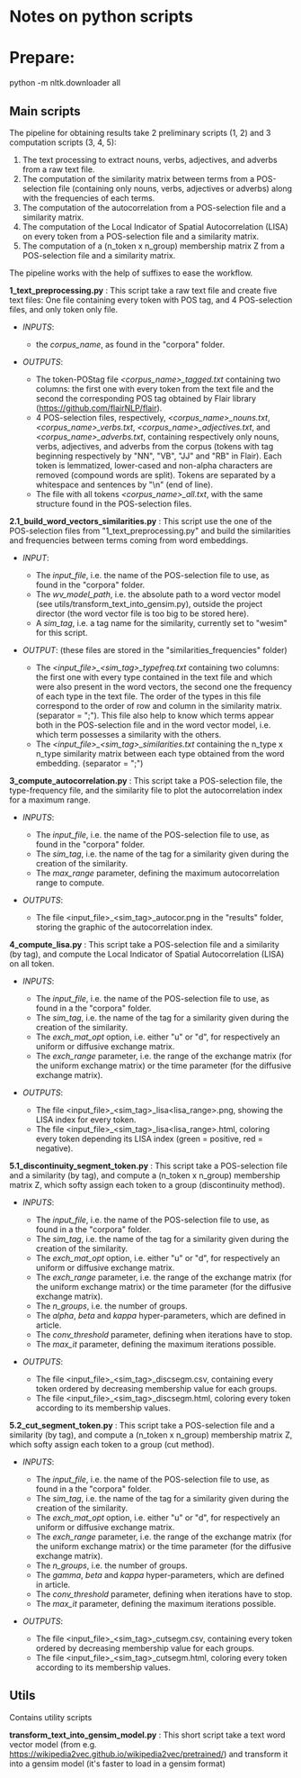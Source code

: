 # Notes on python scripts

# Prepare:

python -m nltk.downloader all

## Main scripts

The pipeline for obtaining results take 2 preliminary scripts (1, 2) and 3 computation scripts (3, 4, 5):

1. The text processing to extract nouns, verbs, adjectives, and adverbs from a raw text file.
2. The computation of the similarity matrix between terms from a POS-selection file (containing only nouns, verbs,
adjectives or adverbs) along with the frequencies of each terms.
3. The computation of the autocorrelation from a POS-selection file and a similarity matrix.
4. The computation of the Local Indicator of Spatial Autocorrelation (LISA) on every token from a POS-selection file
and a similarity matrix.
5. The computation of a (n_token x n_group) membership matrix Z from a POS-selection file and a similarity matrix.

The pipeline works with the help of suffixes to ease the workflow.

**1_text_preprocessing.py** : This script take a raw text file and create five text files: One file containing every
token with POS tag, and 4 POS-selection files, and only token only file.

- *INPUTS*:

    - the *corpus_name*, as found in the "corpora" folder.

- *OUTPUTS*:

    - The token-POStag file *<corpus_name>_tagged.txt* containing two columns: the first one with every token from the text file
  and the second the corresponding POS tag obtained by Flair library (https://github.com/flairNLP/flair).
    - 4 POS-selection files, respectively, *<corpus_name>_nouns.txt*, *<corpus_name>_verbs.txt*,
    *<corpus_name>_adjectives.txt*, and *<corpus_name>_adverbs.txt*, containing respectively only nouns, verbs,
    adjectives, and adverbs from the corpus (tokens with tag beginning respectively by "NN", "VB", "JJ" and "RB" in
    Flair). Each token is lemmatized, lower-cased and non-alpha characters are removed (compound words are split).
    Tokens are separated by a whitespace and sentences by "\n" (end of line).
    - The file with all tokens *<corpus_name>_all.txt*, with the same structure found in the POS-selection files.

**2.1_build_word_vectors_similarities.py** : This script use the one of the POS-selection files from
"1_text_preprocessing.py" and build the similarities and frequencies between terms coming from word embeddings.

- *INPUT*:

    - The *input_file*, i.e. the name of the POS-selection file to use, as found in the "corpora" folder.
    - The *wv_model_path*, i.e. the absolute path to a word vector model (see utils/transform_text_into_gensim.py),
    outside the project director (the word vector file is too big to be stored here).
    - A *sim_tag*, i.e. a tag name for the similarity, currently set to "wesim" for this script.

- *OUTPUT*: (these files are stored in the "similarities_frequencies" folder)

    - The *<input_file>_<sim_tag>_typefreq.txt* containing two columns: the first one with every type contained in the
    text file and which were also present in the word vectors, the second one the frequency of each type in the text
    file. The order of the types in this file correspond to the order of row and column in the similarity matrix.
    (separator = ";"). This file also help to know which terms appear both in the POS-selection file and in
    the word vector model, i.e. which term possesses a similarity with the others.
    - The *<input_file>_<sim_tag>_similarities.txt* containing the n_type x n_type similarity matrix between each type
    obtained from the word embedding. (separator = ";")

**3_compute_autocorrelation.py** : This script take a POS-selection file, the type-frequency file, and the similarity
file to plot the autocorrelation index for a maximum range.

- *INPUTS*:

    - The *input_file*, i.e. the name of the POS-selection file to use, as found in the "corpora" folder.
    - The *sim_tag*, i.e. the name of the tag for a similarity given during the creation of the similarity.
    - The *max_range* parameter, defining the maximum autocorrelation range to compute.

- *OUTPUTS*:

    - The file <input_file>_<sim_tag>_autocor.png in the "results" folder, storing the graphic of the
    autocorrelation index.

**4_compute_lisa.py** : This script take a POS-selection file and a similarity (by tag), and compute the Local
Indicator of Spatial Autocorrelation (LISA) on all token.

- *INPUTS*:

    - The *input_file*, i.e. the name of the POS-selection file to use, as found in a the "corpora" folder.
    - The *sim_tag*, i.e. the name of the tag for a similarity given during the creation of the similarity.
    - The *exch_mat_opt* option, i.e. either "u" or "d", for respectively an uniform or diffusive exchange matrix.
    - The *exch_range* parameter, i.e. the range of the exchange matrix (for the uniform exchange matrix) or
    the time parameter (for the diffusive exchange matrix).

- *OUTPUTS*:

    - The file <input_file>_<sim_tag>_lisa<lisa_range>.png, showing the LISA index for every token.
    - The file <input_file>_<sim_tag>_lisa<lisa_range>.html, coloring every token depending its LISA index
    (green = positive, red = negative).

**5.1_discontinuity_segment_token.py** : This script take a POS-selection file and a similarity (by tag),
and compute a (n_token x n_group) membership matrix Z, which softy assign each token to a group (discontinuity method).

- *INPUTS*:

    - The *input_file*, i.e. the name of the POS-selection file to use, as found in a the "corpora" folder.
    - The *sim_tag*, i.e. the name of the tag for a similarity given during the creation of the similarity.
    - The *exch_mat_opt* option, i.e. either "u" or "d", for respectively an uniform or diffusive exchange matrix.
    - The *exch_range* parameter, i.e. the range of the exchange matrix (for the uniform exchange matrix) or
    the time parameter (for the diffusive exchange matrix).
    - The *n_groups*, i.e. the number of groups.
    - The *alpha*, *beta* and *kappa* hyper-parameters, which are defined in article.
    - The *conv_threshold* parameter, defining when iterations have to stop.
    - The *max_it* parameter, defining the maximum iterations possible.

- *OUTPUTS*:

    - The file <input_file>_<sim_tag>_discsegm.csv, containing every token ordered by decreasing membership value for
    each groups.
    - The file <input_file>_<sim_tag>_discsegm.html, coloring every token according to its membership values.

**5.2_cut_segment_token.py** : This script take a POS-selection file and a similarity (by tag),
and compute a (n_token x n_group) membership matrix Z, which softy assign each token to a group (cut method).

- *INPUTS*:

    - The *input_file*, i.e. the name of the POS-selection file to use, as found in a the "corpora" folder.
    - The *sim_tag*, i.e. the name of the tag for a similarity given during the creation of the similarity.
    - The *exch_mat_opt* option, i.e. either "u" or "d", for respectively an uniform or diffusive exchange matrix.
    - The *exch_range* parameter, i.e. the range of the exchange matrix (for the uniform exchange matrix) or
    the time parameter (for the diffusive exchange matrix).
    - The *n_groups*, i.e. the number of groups.
    - The *gamma*, *beta* and *kappa* hyper-parameters, which are defined in article.
    - The *conv_threshold* parameter, defining when iterations have to stop.
    - The *max_it* parameter, defining the maximum iterations possible.

- *OUTPUTS*:

    - The file <input_file>_<sim_tag>_cutsegm.csv, containing every token ordered by decreasing membership value for
    each groups.
    - The file <input_file>_<sim_tag>_cutsegm.html, coloring every token according to its membership values.

## Utils

Contains utility scripts

**transform_text_into_gensim_model.py** : This short script take a text word vector model
(from e.g. https://wikipedia2vec.github.io/wikipedia2vec/pretrained/) and transform it into a gensim model
(it's faster to load in a gensim format)

